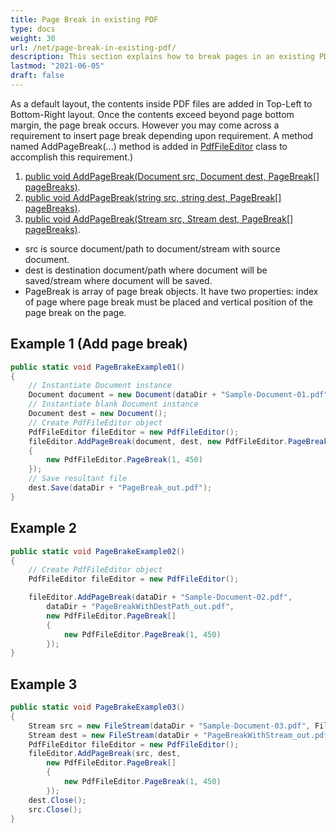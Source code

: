 ```yaml
---
title: Page Break in existing PDF
type: docs
weight: 30
url: /net/page-break-in-existing-pdf/
description: This section explains how to break pages in an existing PDF using PdfFileEditor class.
lastmod: "2021-06-05"
draft: false
---
```


As a default layout, the contents inside PDF files are added in Top-Left to Bottom-Right layout. Once the contents exceed beyond page bottom margin, the page break occurs. However you may come across a requirement to insert page break depending upon requirement. A method named AddPageBreak(...) method is added in [PdfFileEditor](https://reference.aspose.com/pdf/net/aspose.pdf.facades/pdffileeditor) class to accomplish this requirement.)

1. [public void AddPageBreak(Document src, Document dest, PageBreak[] pageBreaks)](https://reference.aspose.com/pdf/net/aspose.pdf.facades.pdffileeditor/addpagebreak/methods/1).
1. [public void AddPageBreak(string src, string dest, PageBreak[] pageBreaks)](https://reference.aspose.com/pdf/net/aspose.pdf.facades.pdffileeditor/addpagebreak/methods/2).
1. [public void AddPageBreak(Stream src, Stream dest, PageBreak[] pageBreaks)](https://reference.aspose.com/pdf/net/aspose.pdf.facades/pdffileeditor/methods/addpagebreak).

- src is source document/path to document/stream with source document.
- dest is destination document/path where document will be saved/stream where document will be saved.
- PageBreak is array of page break objects. It have two properties: index of page where page break must be placed and vertical position of the page break on the page.

## Example 1 (Add page break)

```csharp
public static void PageBrakeExample01()
{
    // Instantiate Document instance
    Document document = new Document(dataDir + "Sample-Document-01.pdf");
    // Instantiate blank Document instance
    Document dest = new Document();
    // Create PdfFileEditor object
    PdfFileEditor fileEditor = new PdfFileEditor();
    fileEditor.AddPageBreak(document, dest, new PdfFileEditor.PageBreak[]
    {
        new PdfFileEditor.PageBreak(1, 450)
    });
    // Save resultant file
    dest.Save(dataDir + "PageBreak_out.pdf");
}
```

## Example 2

```csharp
public static void PageBrakeExample02()
{
    // Create PdfFileEditor object
    PdfFileEditor fileEditor = new PdfFileEditor();

    fileEditor.AddPageBreak(dataDir + "Sample-Document-02.pdf",
        dataDir + "PageBreakWithDestPath_out.pdf",
        new PdfFileEditor.PageBreak[]
        {
            new PdfFileEditor.PageBreak(1, 450)
        });
}
```

## Example 3

```csharp
public static void PageBrakeExample03()
{
    Stream src = new FileStream(dataDir + "Sample-Document-03.pdf", FileMode.Open, FileAccess.Read);
    Stream dest = new FileStream(dataDir + "PageBreakWithStream_out.pdf", FileMode.Create, FileAccess.ReadWrite);
    PdfFileEditor fileEditor = new PdfFileEditor();
    fileEditor.AddPageBreak(src, dest,
        new PdfFileEditor.PageBreak[]
        {
            new PdfFileEditor.PageBreak(1, 450)
        });
    dest.Close();
    src.Close();
}
```
